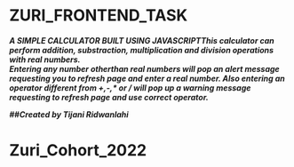 # ZURI_FRONTEND_TASK
<h5> A SIMPLE CALCULATOR BUILT USING JAVASCRIPT</h
<p>This calculator can perform addition, substraction, multiplication and division operations with real numbers.<br>
Entering any number otherthan real numbers will pop an alert message requesting you to refresh page and enter a real number. Also entering an operator different from +,-,* or / will pop up a warning message requesting to refresh page and use correct operator.

##Created by Tijani Ridwanlahi
# Zuri_Cohort_2022
